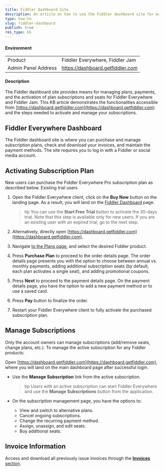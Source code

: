```yaml
---
title: Fiddler Dashboard Site
description: An article on how to use the Fiddler dashboard site for managing plans and subscriptions for Fiddler products
type: how-to
slug: fiddler-dashboard
publish: true
res_type: kb
---
```



#### Environment

|   |   |
|---|---|
| Product | Fiddler Everywhere, Fiddler Jam |
| Admin Panel Address | https://dashboard.getfiddler.com  |

#### Description

The Fiddler dashboard site provides means for managing plans, payments, and the activation of plan subscriptions and seats for Fiddler Everywhere and Fiddler Jam. This KB article demonstrates the functionalities accessible from [https://dashboard.getfiddler.com](https://dashboard.getfiddler.com) and the steps needed to activate and manage your subscriptions.


## Fiddler Everywhere Dashboard

The Fiddler dashboard site is where you can purchase and manage subscription plans, check and download your invoices, and maintain the payment methods. The site requires you to log in with a Fiddler or social media account.


## Activating Subscription Plan

New users can purchase the Fiddler Everywhere Pro subscription plan as described below. Existing trial users

1. Open the Fiddler Everywhere client, click on the **Buy Now** button on the landing page. As a result, you will land on the [Fiddler Dashboard](https://dashboard.getfiddler.com) page.

    >tip You can use the **Start Free Trial** button to activate the 30-days trial. Note that this step is available only for new users. If you are an existing user with an expired trial, go to the next step.

1. Alternatively, directly open [https://dashboard.getfiddler.com](https://dashboard.getfiddler.com).

1. Navigate [to the Plans page](https://dashboard.getfiddler.be/plans), and select the desired Fiddler product.

1. Press **Purchase Plan** to proceed to the order details page. The order details page presents you with the option to choose between annual vs. monthly payments, adding additional subscription seats (by default, each plan activates a single seat), and adding promotional coupons. 

1. Press **Next** to proceed to the payment details page. On the payment details page, you have the option to add a new payment method or to use a saved card.

1. Press **Pay** button to finalize the order.

1. Restart your Fiddler Everywhere client to fully activate the purchased subscription plan.


## Manage Subscriptions

Only the account owners can manage subscriptions (add/remove seats, change plans, etc.). To manage the active subscription for any Fiddler products:

Open [https://dashboard.getfiddler.com](https://dashboard.getfiddler.com), where you will land on the main dashboard page after successful login.

- Use the **Manage Subscription** link from the active subscription.

    >tip Users with an active subscription can start Fiddler Everywhere and use the **Manage Subscriptions** button from the application.

- On the subscription management page, you have the options to:
    - View and switch to alternative plans.
    - Cancel ongoing subscriptions.
    - Change the recurring payment method.
    - Assign, unassign, and edit seats.
    - Buy additional seats.

## Invoice Information

Access and download all previously issue invoices through the [**Invoices** section](https://dashboard.getfiddler.be/invoices).


